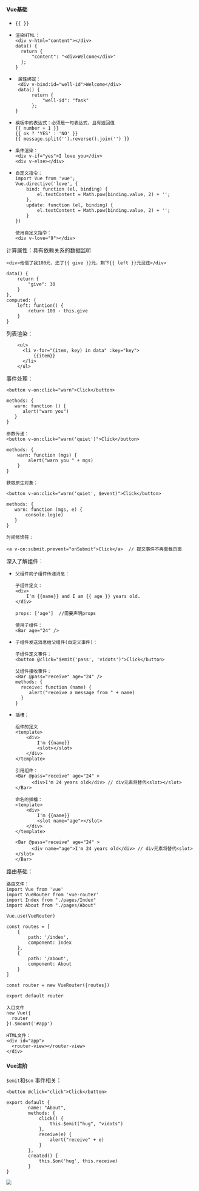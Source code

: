 #### Vue基础



* `{{ }}`

* ```
  渲染HTML：
  <div v-html="content"></div>
  data() {
  	return {
  		"content": "<div>Welcome</div>"
  	};
  }
  ```

* ```
   属性绑定：
   <div v-bind:id="well-id">Welcome</div>
   data() {
    	return {
    		"well-id": "fask"
    	};
  }
  ```

* ```
  模板中的表达式：必须是一句表达式，且有返回值
  {{ number + 1 }}
  {{ ok ? 'YES' : 'NO' }}
  {{ message.split('').reverse().join('') }}
  ```

* ```
  条件渲染：
  <div v-if="yes">I love you</div>
  <div v-else></div>
  ```

* ```
  自定义指令：
  import Vue from 'vue';
  Vue.directive('love', {
      bind: function (el, binding) {
          el.textContent = Math.pow(binding.value, 2) + '';
      },
      update: function (el, binding) {
          el.textContent = Math.pow(binding.value, 2) + '';
      }
  })
  
  使用自定义指令：
  <div v-love="9"></div>
  ```

  



计算属性：具有依赖关系的数据监听



```
<div>他借了我100元，还了{{ give }}元，剩下{{ left }}元没还</div>

data() {
	return {
		"give": 30
	}
},
computed: {
	left: funtion() {
		return 100 - this.give
	}
}
```



列表渲染：



```
    <ul>
      <li v-for="(item, key) in data" :key="key">
          {{item}}
      </li>
    </ul>
```



事件处理：



```
<button v-on:click="warn">Click</button>

methods: {
   warn: function () {
      alert("warn you")
   }
}

参数传递：
<button v-on:click="warn('quiet')">Click</button>

methods: {
    warn: function (mgs) {
        alert("warn you " + mgs)
    }
}

获取原生对象：

<button v-on:click="warn('quiet', $event)">Click</button>

methods: {
   warn: function (mgs, e) {
       console.log(e)
   }
}

时间修饰符：

<a v-on:submit.prevent="onSubmit">Click</a>  // 提交事件不再重载页面
```



深入了解组件：



* ```
  父组件向子组件传递消息：
  
  子组件定义：
  <div>
      I'm {{name}} and I am {{ age }} years old.
  </div>
  
  props: ['age']  //需要声明props
  
  使用子组件：
  <Bar age="24" />
  ```

* ```
  子组件发送消息给父组件(自定义事件)：
  
  子组件定义事件：
  <button @click="$emit('pass', 'vidots')">Click</button>
  
  父组件接收事件：
  <Bar @pass="receive" age="24" />
  methods: {
    receive: function (name) {
       alert("receive a message from " + name)
    }
  }
  ```

* ```
  插槽：
  
  组件的定义
  <template>
      <div>
          I'm {{name}}
          <slot></slot>
      </div>
  </template>
  
  引用组件：
  <Bar @pass="receive" age="24" >
        <div>I'm 24 years old</div> // div元素将替代<slot></slot>
  </Bar>
  
  命名的插槽：
  <template>
      <div>
          I'm {{name}}
          <slot name="age"></slot>
      </div>
  </template>
  
  <Bar @pass="receive" age="24" >
        <div name="age">I'm 24 years old</div> // div元素将替代<slot></slot>
  </Bar>
  ```

  

路由基础：



```
路由文件：
import Vue from 'vue'
import VueRouter from 'vue-router'
import Index from "./pages/Index"
import About from "./pages/About"

Vue.use(VueRouter)

const routes = [
    {
        path: '/index',
        component: Index
    },
    {
        path: '/about',
        component: About
    }
]

const router = new VueRouter({routes})

export default router

入口文件
new Vue({
  router
}).$mount('#app')

HTML文件：
<div id="app">
  <router-view></router-view>
</div>
```





#### Vue进阶



`$emit`和`$on` 事件相关：

```
<button @click="click">Click</button>

export default {
        name: "About",
        methods: {
            click() {
                this.$emit("hug", "vidots")
            },
            receive(e) {
                alert("receive" + e)
            }
        },
        created() {
            this.$on('hug', this.receive)
        }
}
```





<img src="D:\笔记\前端\Vue\vuex.png" style="zoom:80%;" />





















